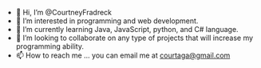 - 👋 Hi, I’m @CourtneyFradreck
- 👀 I’m interested in programming and web development.
- 🌱 I’m currently learning Java, JavaScript, python, and C# language.
- 💞️ I’m looking to collaborate on any type of projects that will increase my programming ability.
- 📫 How to reach me ... you can email me at courtaga@gmail.com

<!---
CourtneyFradreck/CourtneyFradreck is a ✨ special ✨ repository because its `README.md` (this file) appears on your GitHub profile.
You can click the Preview link to take a look at your changes.
--->
